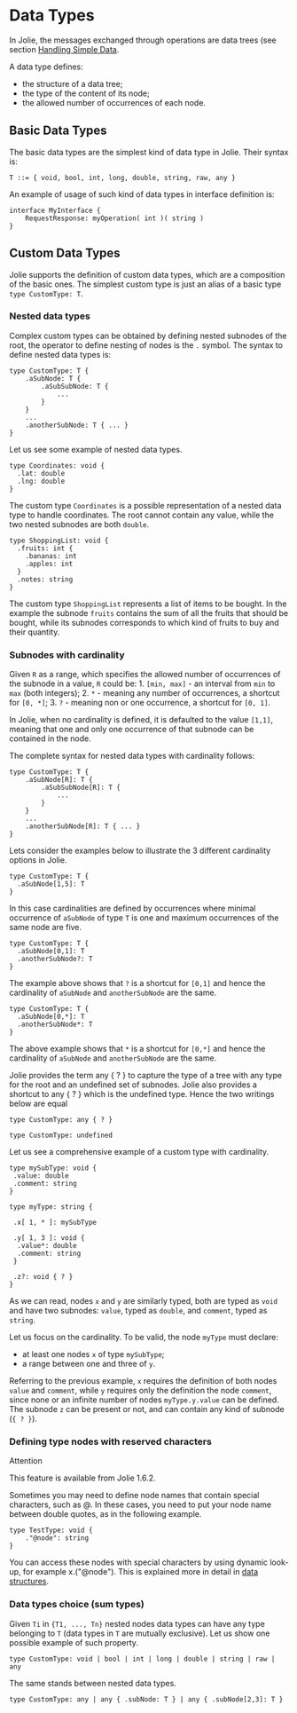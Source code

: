 # Data Types

In Jolie, the messages exchanged through operations are data trees \(see section [Handling Simple Data](https://github.com/jolie/docs/tree/24acbcbc99f476d137eac12e1f9766e2f30e3fff/docs/basics/handling_simple_data/README.md).

A data type defines:

* the structure of a data tree;
* the type of the content of its node;
* the allowed number of occurrences of each node.

## Basic Data Types

The basic data types are the simplest kind of data type in Jolie. Their syntax is:

```text
T ::= { void, bool, int, long, double, string, raw, any }
```

An example of usage of such kind of data types in interface definition is:

```text
interface MyInterface {
    RequestResponse: myOperation( int )( string )
}
```

## Custom Data Types

Jolie supports the definition of custom data types, which are a composition of the basic ones. The simplest custom type is just an alias of a basic type `type CustomType: T`.

### Nested data types

Complex custom types can be obtained by defining nested subnodes of the root, the operator to define nesting of nodes is the `.` symbol. The syntax to define nested data types is:

```text
type CustomType: T {
    .aSubNode: T {
        .aSubSubNode: T {
            ...
        }
    }
    ...
    .anotherSubNode: T { ... }
}
```

Let us see some example of nested data types.

```text
type Coordinates: void {
  .lat: double
  .lng: double
}
```

The custom type `Coordinates` is a possible representation of a nested data type to handle coordinates. The root cannot contain any value, while the two nested subnodes are both `double`.

```text
type ShoppingList: void {
  .fruits: int {
    .bananas: int
    .apples: int
  }
  .notes: string
}
```

The custom type `ShoppingList` represents a list of items to be bought. In the example the subnode `fruits` contains the sum of all the fruits that should be bought, while its subnodes corresponds to which kind of fruits to buy and their quantity.

### Subnodes with cardinality

Given `R` as a range, which specifies the allowed number of occurrences of the subnode in a value, `R` could be: 1. `[min, max]` - an interval from `min` to `max` \(both integers\); 2. `*` - meaning any number of occurrences, a shortcut for `[0, *]`; 3. `?` - meaning non or one occurrence, a shortcut for `[0, 1]`.

In Jolie, when no cardinality is defined, it is defaulted to the value `[1,1]`, meaning that one and only one occurrence of that subnode can be contained in the node.

The complete syntax for nested data types with cardinality follows:

```text
type CustomType: T {
    .aSubNode[R]: T {
        .aSubSubNode[R]: T {
            ...
        }
    }
    ...
    .anotherSubNode[R]: T { ... }
}
```

Lets consider the examples below to illustrate the 3 different cardinality options in Jolie.

```text
type CustomType: T {
  .aSubNode[1,5]: T
}
```

In this case cardinalities are defined by occurrences where minimal occurrence of `aSubNode` of type `T` is one and maximum occurrences of the same node are five.

```text
type CustomType: T {
  .aSubNode[0,1]: T
  .anotherSubNode?: T
}
```

The example above shows that `?` is a shortcut for `[0,1]` and hence the cardinality of `aSubNode` and `anotherSubNode` are the same.

```text
type CustomType: T {
  .aSubNode[0,*]: T
  .anotherSubNode*: T
}
```

The above example shows that `*` is a shortcut for `[0,*]` and hence the cardinality of `aSubNode` and `anotherSubNode` are the same.

Jolie provides the term any { ? } to capture the type of a tree with any type for the root and an undefined set of subnodes. Jolie also provides a shortcut to any { ? } which is the undefined type. Hence the two writings below are equal

```text
type CustomType: any { ? }
```

```text
type CustomType: undefined
```

Let us see a comprehensive example of a custom type with cardinality.

```text
type mySubType: void {
 .value: double
 .comment: string
}

type myType: string {

 .x[ 1, * ]: mySubType

 .y[ 1, 3 ]: void {
  .value*: double
  .comment: string
 }

 .z?: void { ? }
}
```

As we can read, nodes `x` and `y` are similarly typed, both are typed as `void` and have two subnodes: `value`, typed as `double`, and `comment`, typed as `string`.

Let us focus on the cardinality. To be valid, the node `myType` must declare:

* at least one nodes `x` of type `mySubType`;
* a range between one and three of `y`.

Referring to the previous example, `x` requires the definition of both nodes `value` and `comment`, while `y` requires only the definition the node `comment`, since none or an infinite number of nodes `myType.y.value` can be defined. The subnode `z` can be present or not, and can contain any kind of subnode \(`{ ? }`\).

### Defining type nodes with reserved characters

Attention

This feature is available from Jolie 1.6.2.

Sometimes you may need to define node names that contain special characters, such as @. In these cases, you need to put your node name between double quotes, as in the following example.

```text
type TestType: void {
    ."@node": string
}
```

You can access these nodes with special characters by using dynamic look-up, for example x.\("@node"\). This is explained more in detail in [data structures](https://github.com/jolie/docs/tree/24acbcbc99f476d137eac12e1f9766e2f30e3fff/docs/basic/data_structures/README.md).

### Data types choice \(sum types\)

Given `Ti` in `{T1, ..., Tn}` nested nodes data types can have any type belonging to `T` \(data types in `T` are mutually exclusive\). Let us show one possible example of such property.

```text
type CustomType: void | bool | int | long | double | string | raw | any
```

The same stands between nested data types.

```text
type CustomType: any | any { .subNode: T } | any { .subNode[2,3]: T }
```

